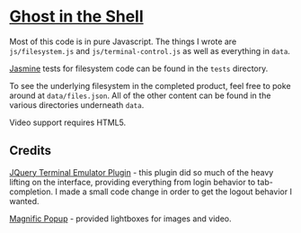 [Ghost in the Shell](https://archiveofourown.org/works/1361308/chapters/2842792)
==========================================================================

Most of this code is in pure Javascript. The things I wrote are `js/filesystem.js` and
`js/terminal-control.js` as well as everything in `data`.

[Jasmine](https://pivotal.github.io/jasmine/) tests for filesystem code can be found in the `tests`
directory.

To see the underlying filesystem in the completed product, feel free to poke around at `data/files.json`. All of the other content can be found in the various directories underneath `data`.

Video support requires HTML5.



Credits
-------

[JQuery Terminal Emulator Plugin](https://github.com/jcubic/jquery.terminal) - this plugin did so
much of the heavy lifting on the interface, providing everything from login behavior to
tab-completion. I made a small code change in order to get the logout behavior I wanted.

[Magnific Popup](https://github.com/dimsemenov/Magnific-Popup) - provided lightboxes for images and
video.
